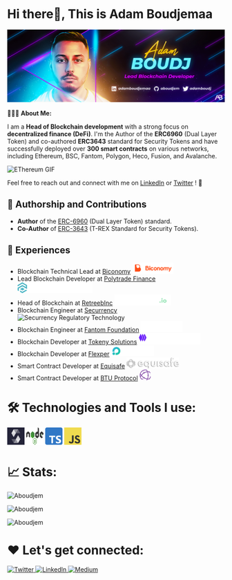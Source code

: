 # Hi there👋, This is Adam Boudjemaa

<img alt="Adam Boudj" src="./src/banner-blockchain.png">

👨🏻‍💻 **About Me:**

I am a **Head of Blockchain development** with a strong focus on **decentralized finance (DeFi)**. I'm the Author of the **ERC6960** (Dual Layer Token) and co-authored **ERC3643** standard for Security Tokens and have successfully deployed over **300 smart contracts** on various networks, including Ethereum, BSC, Fantom, Polygon, Heco, Fusion, and Avalanche.


<img src="./src/eth-gif.gif" alt="EThereum GIF" width="200">

Feel free to reach out and connect with me on [LinkedIn](https://www.linkedin.com/in/adam-boudjemaa) or [Twitter](https://twitter.com/AdamBoudj) ! 🔗

## 📘 Authorship and Contributions

- **Author** of the [ERC-6960](https://eips.ethereum.org/EIPS/eip-6960) (Dual Layer Token) standard.
- **Co-Author** of [ERC-3643](https://eips.ethereum.org/EIPS/eip-3643) (T-REX Standard for Security Tokens).

## 💼 Experiences

- Blockchain Technical Lead at [Biconomy](https://github.com/bcnmy) <img alt="Biconomy Blockchain Infrastructure" height="25px" src="./src/logo-biconomy.png"/>
- Lead Blockchain Developer at [Polytrade Finance](https://github.com/polytrade-finance) <img alt="Polytrade Finance DeFi Platform" height="25px" src="./src/logo-polytrade.svg"/>
- Head of Blockchain at [RetreebInc](https://github.com/RetreebInc) <img alt="Retreeb Payment Solutions" height="25px" src="./src/logo-retreeb.png"/>
- Blockchain Engineer at [Securrency](https://securrency.com/) <img alt="Securrency Regulatory Technology" height="25px" src="./src/securrency-logo"/>
- Blockchain Engineer at [Fantom Foundation](https://fantom.foundation/) <img alt="Fantom Foundation Blockchain Technology" height="25px" src="./src/logo-fantom.svg"/>
- Blockchain Developer at [Tokeny Solutions](https://tokeny.com/) <img alt="Tokeny Solutions Tokenization Services" height="25px" src="./src/logo-tokeny.png"/>
- Blockchain Developer at [Flexper](https://www.flexper.fr/) <img alt="Flexper Blockchain Development" height="25px" src="./src/flexper.png"/>
- Smart Contract Developer at [Equisafe](https://www.equisafe.io/) <img alt="Equisafe Investment Platform" height="25px" src="./src/equisafe.png"/>
- Smart Contract Developer at [BTU Protocol](https://btu-protocol.com/) <img alt="BTU Protocol Booking System" height="25px" src="./src/btuprotocol.svg"/>

# 🛠️ Technologies and Tools I use:

<p align="left">
<img src="./src/solidity-logo.png" alt="solidity" width="40" height="40"/>
<img src="./src/nodejs-logo.png" alt="nodejs" width="40" height="40"/>
<img src="./src/typescript-logo.png" alt="typescript" width="40" height="40"/>
<img src="./src/javascript-logo.png" alt="javascript" width="40" height="40"/>
</p>

# 📈 Stats:

<p><img src="https://github-readme-stats.vercel.app/api?username=Aboudjem&theme=neon&hide_border=true&show_icons=true&locale=en" alt="Aboudjem" /></p>

<p><img width="50%" height="40%" src="https://github-readme-stats.vercel.app/api/top-langs?username=Aboudjem&theme=neon&hide_border=true&show_icons=true&locale=en&layout=compact" alt="Aboudjem" /></p>

<p><img width="50%" src="https://github-readme-streak-stats.herokuapp.com/?user=Aboudjem&theme=neon&hide_border=true" alt="Aboudjem" /></p>

# ❤️ Let's get connected:

<p align="left">
    <a href="https://twitter.com/AdamBoudj" target="_blank">
        <img alt="Twitter" src="https://img.shields.io/badge/Twitter-1DA1F2?style=for-the-badge&logo=twitter&logoColor=white"/> 
    </a>  
    <a href="https://www.linkedin.com/in/adam-boudjemaa" target="_blank">
        <img alt="LinkedIn" src="https://img.shields.io/badge/LinkedIn-0077B5?style=for-the-badge&logo=linkedin&logoColor=white"/> 
    </a>  
    <a href="https://adamboudj.medium.com/" target="_blank">
        <img alt="Medium" src="https://img.shields.io/badge/Medium-12100E?style=for-the-badge&logo=medium&logoColor=white"/> 
    </a>  
</p>

